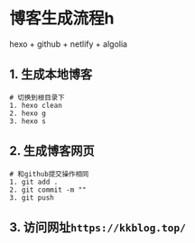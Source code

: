 # 博客生成流程h
hexo + github + netlify + algolia
## 1. 生成本地博客
```shell
# 切换到根目录下
1. hexo clean
2. hexo g
3. hexo s
```
## 2. 生成博客网页
```shell
# 和github提交操作相同
1. git add .
2. git commit -m ""
3. git push
```
## 3. 访问网址``https://kkblog.top/``